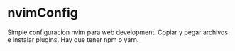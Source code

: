 # nvimConfig
Simple configuracion nvim para web development. Copiar y pegar archivos e instalar plugins. Hay que tener npm o yarn.
